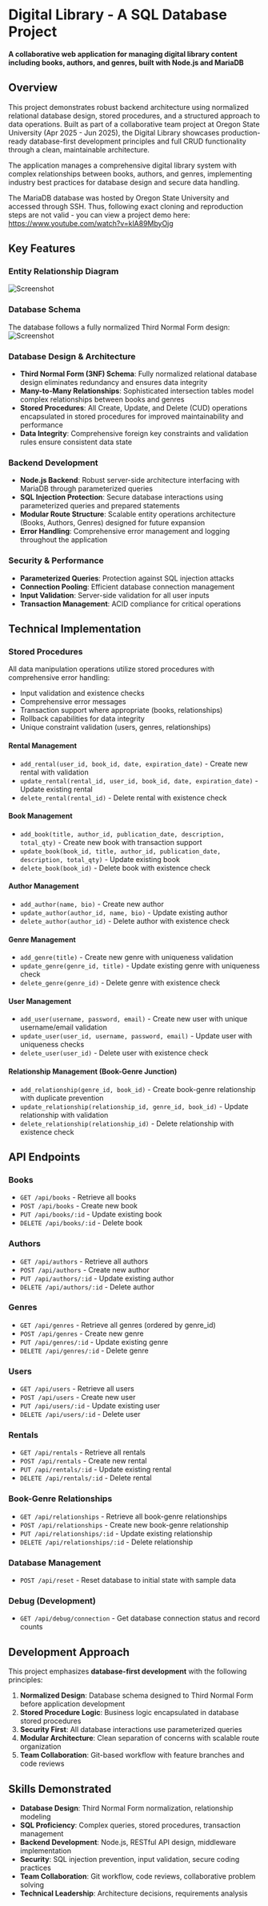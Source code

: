 # Digital Library - A SQL Database Project

**A collaborative web application for managing digital library content including books, authors, and genres, built with Node.js and MariaDB**

## Overview

This project demonstrates robust backend architecture using normalized relational database design, stored procedures, and a structured approach to data operations. Built as part of a collaborative team project at Oregon State University (Apr 2025 - Jun 2025), the Digital Library showcases production-ready database-first development principles and full CRUD functionality through a clean, maintainable architecture.

The application manages a comprehensive digital library system with complex relationships between books, authors, and genres, implementing industry best practices for database design and secure data handling.

The MariaDB database was hosted by Oregon State University and accessed through SSH. Thus, following exact cloning and reproduction steps are not valid - you can view a project demo here: https://www.youtube.com/watch?v=klA89MbyOjg

## Key Features

### Entity Relationship Diagram
![Screenshot](./images/screenshot.png)

### Database Schema
The database follows a fully normalized Third Normal Form design:
![Screenshot](./images/screenshot.png)

### Database Design & Architecture
- **Third Normal Form (3NF) Schema**: Fully normalized relational database design eliminates redundancy and ensures data integrity
- **Many-to-Many Relationships**: Sophisticated intersection tables model complex relationships between books and genres
- **Stored Procedures**: All Create, Update, and Delete (CUD) operations encapsulated in stored procedures for improved maintainability and performance
- **Data Integrity**: Comprehensive foreign key constraints and validation rules ensure consistent data state

### Backend Development
- **Node.js Backend**: Robust server-side architecture interfacing with MariaDB through parameterized queries
- **SQL Injection Protection**: Secure database interactions using parameterized queries and prepared statements
- **Modular Route Structure**: Scalable entity operations architecture (Books, Authors, Genres) designed for future expansion
- **Error Handling**: Comprehensive error management and logging throughout the application

### Security & Performance
- **Parameterized Queries**: Protection against SQL injection attacks
- **Connection Pooling**: Efficient database connection management
- **Input Validation**: Server-side validation for all user inputs
- **Transaction Management**: ACID compliance for critical operations

## Technical Implementation

### Stored Procedures
All data manipulation operations utilize stored procedures with comprehensive error handling:
- Input validation and existence checks
- Comprehensive error messages
- Transaction support where appropriate (books, relationships)
- Rollback capabilities for data integrity
- Unique constraint validation (users, genres, relationships)

#### Rental Management
- `add_rental(user_id, book_id, date, expiration_date)` - Create new rental with validation
- `update_rental(rental_id, user_id, book_id, date, expiration_date)` - Update existing rental
- `delete_rental(rental_id)` - Delete rental with existence check

#### Book Management  
- `add_book(title, author_id, publication_date, description, total_qty)` - Create new book with transaction support
- `update_book(book_id, title, author_id, publication_date, description, total_qty)` - Update existing book
- `delete_book(book_id)` - Delete book with existence check

#### Author Management
- `add_author(name, bio)` - Create new author
- `update_author(author_id, name, bio)` - Update existing author  
- `delete_author(author_id)` - Delete author with existence check

#### Genre Management
- `add_genre(title)` - Create new genre with uniqueness validation
- `update_genre(genre_id, title)` - Update existing genre with uniqueness check
- `delete_genre(genre_id)` - Delete genre with existence check

#### User Management
- `add_user(username, password, email)` - Create new user with unique username/email validation
- `update_user(user_id, username, password, email)` - Update user with uniqueness checks
- `delete_user(user_id)` - Delete user with existence check

#### Relationship Management (Book-Genre Junction)
- `add_relationship(genre_id, book_id)` - Create book-genre relationship with duplicate prevention
- `update_relationship(relationship_id, genre_id, book_id)` - Update relationship with validation
- `delete_relationship(relationship_id)` - Delete relationship with existence check

## API Endpoints

### Books
- `GET /api/books` - Retrieve all books
- `POST /api/books` - Create new book
- `PUT /api/books/:id` - Update existing book
- `DELETE /api/books/:id` - Delete book

### Authors
- `GET /api/authors` - Retrieve all authors
- `POST /api/authors` - Create new author
- `PUT /api/authors/:id` - Update existing author
- `DELETE /api/authors/:id` - Delete author

### Genres
- `GET /api/genres` - Retrieve all genres (ordered by genre_id)
- `POST /api/genres` - Create new genre
- `PUT /api/genres/:id` - Update existing genre
- `DELETE /api/genres/:id` - Delete genre

### Users
- `GET /api/users` - Retrieve all users
- `POST /api/users` - Create new user
- `PUT /api/users/:id` - Update existing user
- `DELETE /api/users/:id` - Delete user

### Rentals
- `GET /api/rentals` - Retrieve all rentals
- `POST /api/rentals` - Create new rental
- `PUT /api/rentals/:id` - Update existing rental
- `DELETE /api/rentals/:id` - Delete rental

### Book-Genre Relationships
- `GET /api/relationships` - Retrieve all book-genre relationships
- `POST /api/relationships` - Create new book-genre relationship
- `PUT /api/relationships/:id` - Update existing relationship
- `DELETE /api/relationships/:id` - Delete relationship

### Database Management
- `POST /api/reset` - Reset database to initial state with sample data

### Debug (Development)
- `GET /api/debug/connection` - Get database connection status and record counts

## Development Approach

This project emphasizes **database-first development** with the following principles:

1. **Normalized Design**: Database schema designed to Third Normal Form before application development
2. **Stored Procedure Logic**: Business logic encapsulated in database stored procedures
3. **Security First**: All database interactions use parameterized queries
4. **Modular Architecture**: Clean separation of concerns with scalable route organization
5. **Team Collaboration**: Git-based workflow with feature branches and code reviews

## Skills Demonstrated

- **Database Design**: Third Normal Form normalization, relationship modeling
- **SQL Proficiency**: Complex queries, stored procedures, transaction management
- **Backend Development**: Node.js, RESTful API design, middleware implementation
- **Security**: SQL injection prevention, input validation, secure coding practices
- **Team Collaboration**: Git workflow, code reviews, collaborative problem solving
- **Technical Leadership**: Architecture decisions, requirements analysis
